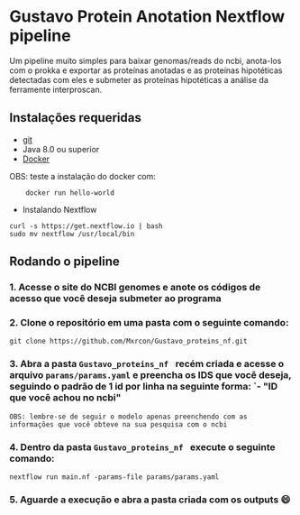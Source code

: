 # Gustavo Protein Anotation Nextflow pipeline

Um pipeline muito simples para baixar genomas/reads do ncbi, anota-los com o prokka e exportar as proteínas anotadas e as proteínas hipotéticas detectadas com eles e submeter as proteínas hipotéticas a análise da ferramente interproscan.

## Instalações requeridas
* [git](https://git-scm.com/downloads) 
* Java 8.0 ou superior
* [Docker](https://docs.docker.com/engine/install/ubuntu/)

OBS: teste a instalação do docker com:
```
    docker run hello-world
``` 

* Instalando Nextflow
```
curl -s https://get.nextflow.io | bash
sudo mv nextflow /usr/local/bin
```

## Rodando o pipeline

### 1. Acesse o site do NCBI genomes e anote os códigos de acesso que você deseja submeter ao programa



### 2. Clone o repositório em uma pasta com o seguinte comando: 
```
git clone https://github.com/Mxrcon/Gustavo_proteins_nf.git
```

### 3. Abra a pasta `Gustavo_proteins_nf ` recém criada e acesse o arquivo `params/params.yaml` e preencha os IDS que você deseja, seguindo o padrão de 1 id por linha na seguinte forma: `- "ID que você achou no ncbi"
 `OBS: lembre-se de seguir o modelo apenas preenchendo com as informações que você obteve na sua pesquisa com o ncbi`
 
### 4. Dentro da pasta  `Gustavo_proteins_nf ` execute o seguinte comando:
```
nextflow run main.nf -params-file params/params.yaml
```
### 5. Aguarde a execução e abra a pasta criada com os outputs :smile:


